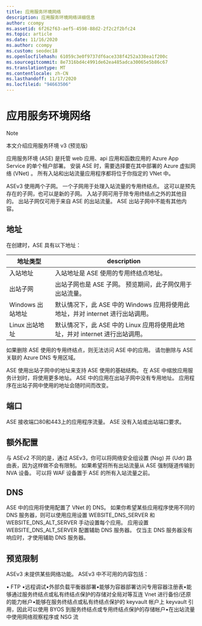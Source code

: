 ```yaml
---
title: 应用服务环境网络
description: 应用服务环境网络详细信息
author: ccompy
ms.assetid: 6f262f63-aef5-4598-88d2-2f2c2f2bfc24
ms.topic: article
ms.date: 11/16/2020
ms.author: ccompy
ms.custom: seodec18
ms.openlocfilehash: 61059c3e0f9737df6ace338f4252a338ea1f200c
ms.sourcegitcommit: 8e7316bd4c4991de62ea485adca30065e5b86c67
ms.translationtype: MT
ms.contentlocale: zh-CN
ms.lasthandoff: 11/17/2020
ms.locfileid: "94663506"
---
```

# <a name="app-service-environment-networking"></a>应用服务环境网络

> [!NOTE]
> 本文介绍应用服务环境 v3 (预览版) 
> 

应用服务环境 (ASE) 是托管 web 应用、api 应用和函数应用的 Azure App Service 的单个租户部署。 安装 ASE 时，需要选择要在其中部署的 Azure 虚拟网络 (VNet) 。 所有入站和出站流量应用程序都将位于你指定的 VNet 中。  

ASEv3 使用两个子网。  一个子网用于处理入站流量的专用终结点。 这可以是预先存在的子网，也可以是新的子网。  入站子网可用于除专用终结点之外的其他目的。 出站子网仅可用于来自 ASE 的出站流量。 ASE 出站子网中不能有其他内容。

## <a name="addresses"></a>地址 
在创建时，ASE 具有以下地址：

| 地址类型 | description |
|--------------|-------------|
| 入站地址 | 入站地址是 ASE 使用的专用终结点地址。 |
| 出站子网 | 出站子网也是 ASE 子网。 预览期间，此子网仅用于出站流量。 |
| Windows 出站地址 | 默认情况下，此 ASE 中的 Windows 应用将使用此地址，并对 internet 进行出站调用。 |
| Linux 出站地址 | 默认情况下，此 ASE 中的 Linux 应用将使用此地址，并对 internet 进行出站调用。 |

如果删除 ASE 使用的专用终结点，则无法访问 ASE 中的应用。 请勿删除与 ASE 关联的 Azure DNS 专用区域。  

ASE 使用出站子网中的地址来支持 ASE 使用的基础结构。 在 ASE 中缩放应用服务计划时，将使用更多地址。 ASE 中的应用在出站子网中没有专用地址。 应用程序在出站子网中使用的地址会随时间而改变。

## <a name="ports"></a>端口

ASE 接收端口80和443上的应用程序流量。  ASE 没有入站或出站端口要求。 

## <a name="extra-configurations"></a>额外配置

与 ASEv2 不同的是，通过 ASEv3，你可以将网络安全组设置 (Nsg) 并 (Udr) 路由表，因为这样做不会有限制。 如果希望将所有出站流量从 ASE 强制隧道传输到 NVA 设备。 可以将 WAF 设备置于 ASE 的所有入站流量之前。 

## <a name="dns"></a>DNS

ASE 中的应用将使用配置了 VNet 的 DNS。 如果你希望某些应用程序使用不同的 DNS 服务器，则可以使用应用设置 WEBSITE_DNS_SERVER 和 WEBSITE_DNS_ALT_SERVER 手动设置每个应用。 应用设置 WEBSITE_DNS_ALT_SERVER 配置辅助 DNS 服务器。 仅当主 DNS 服务器没有响应时，才使用辅助 DNS 服务器。 

## <a name="preview-limitation"></a>预览限制

ASEv3 未提供某些网络功能。  ASEv3 中不可用的内容包括：

• FTP •远程调试•外部负载平衡器部署•能够为容器部署访问专用容器注册表•能够通过服务终结点或私有终结点保护的存储对全局对等互连 Vnet 进行备份/还原的能力帐户•能够在服务终结点或私有终结点保护的 keyvault 帐户上 keyvault 引用，因此可以使用 BYOS 到服务终结点或专用终结点保护的存储帐户•在出站流量中使用网络观察程序或 NSG 流
    
    


